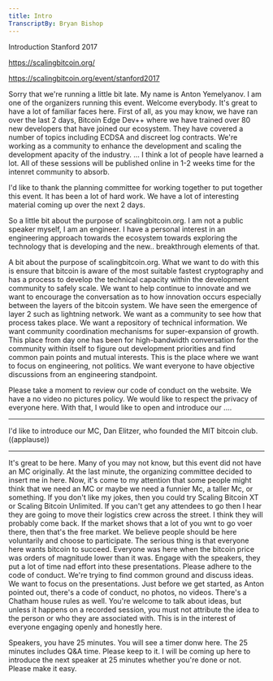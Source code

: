 ```yaml
---
title: Intro
TranscriptBy: Bryan Bishop
---
```


Introduction Stanford 2017

<https://scalingbitcoin.org/>

<https://scalingbitcoin.org/event/stanford2017>

Sorry that we're running a little bit late. My name is Anton Yemelyanov. I am one of the organizers running this event. Welcome everybody. It's great to have a lot of familiar faces here. First of all, as you may know, we have ran over the last 2 days, Bitcoin Edge Dev++ where we have trained over 80 new developers that have joined our ecosystem. They have covered a number of topics including ECDSA and discreet log contracts. We're working as a community to enhance the development and scaling the development apacity of the industry. ... I think a lot of people have learned a lot. All of these sessions will be published online in 1-2 weeks time for the intenret community to absorb.

I'd like to thank the planning committee for working together to put together this event. It has been a lot of hard work. We have a lot of interesting material coming up over the next 2 days.

So a little bit about the purpose of scalingbitcoin.org. I am not a public speaker myself, I am an engineer. I have a personal interest in an engineering approach towards the ecosystem towards exploring the technology that is developing and the new.. breakthrough elements of that.

A bit about the purpose of scalingbitcoin.org. What we want to do with this is ensure that bitcoin is aware of the most suitable fastest cryptography and has a process to develop the technical capacity within the development community to safely scale. We want to help continue to innovate and we want to encourage the conversation as to how innovation occurs especially between the layers of the bitcoin system. We have seen the emergence of layer 2 such as lightning network. We want as a community to see how that process takes place. We want a repository of technical information. We want community coordination mechanisms for super-expansion of growth. This place from day one has been for high-bandwidth conversation for the community within itself to figure out development priorities and find common pain points and mutual interests. This is the place where we want to focus on engineering, not politics. We want everyone to have objective discussions from an engineering standpoint.

Please take a moment to review our code of conduct on the website. We have a no video no pictures policy. We would like to respect the privacy of everyone here. With that, I would like to open and introduce our ....

---

I'd like to introduce our MC, Dan Elitzer, who founded the MIT bitcoin club. ((applause))

---

It's great to be here. Many of you may not know, but this event did not have an MC originally. At the last minute, the organizing committee decided to insert me in here. Now, it's come to my attention that some people might think that we need an MC or maybe we need a funnier Mc, a taller Mc, or something. If you don't like my jokes, then you could try Scaling Bitcoin XT or Scaling Bitcoin Unlimited. If you can't get any attendees to go then I hear they are going to move their logistics crew across the street. I think they will probably come back. If the market shows that a lot of you wnt to go voer there, then that's the free market. We believe people should be here voluntarily and choose to participate. The serious thing is that everyone here wants bitcoin to succeed. Everyone was here when the bitcoin price was orders of magnitude lower than it was. Engage with the speakers, they put a lot of time nad effort into these presentations. Please adhere to the code of conduct. We're trying to find common ground and discuss ideas. We want to focus on the presentations. Just before we get started, as Anton pointed out, there's a code of conduct, no photos, no videos. There's a Chatham house rules as well. You're welcome to talk about ideas, but unless it happens on a recorded session, you must not attribute the idea to the person or who they are associated with. This is in the interest of everyone engaging openly and honestly here.

Speakers, you have 25 minutes. You will see a timer donw here. The 25 minutes includes Q&A time. Please keep to it. I will be coming up here to introduce the next speaker at 25 minutes whether you're done or not. Please make it easy.


